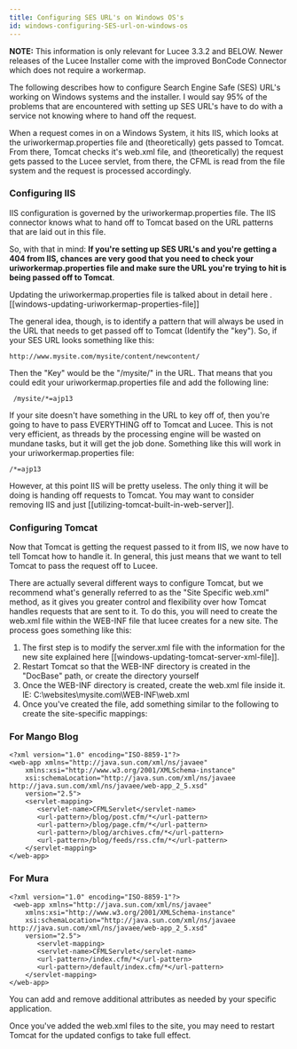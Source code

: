 ```yaml
---
title: Configuring SES URL's on Windows OS's
id: windows-configuring-SES-url-on-windows-os
---
```


**NOTE:** This information is only relevant for Lucee 3.3.2 and BELOW. Newer releases of the Lucee Installer come with the improved BonCode Connector which does not require a workermap.

The following describes how to configure Search Engine Safe (SES) URL's working on Windows systems and the installer. I would say 95% of the problems that are encountered with setting up SES URL's have to do with a service not knowing where to hand off the request.

When a request comes in on a Windows System, it hits IIS, which looks at the uriworkermap.properties file and (theoretically) gets passed to Tomcat. From there, Tomcat checks it's web.xml file, and (theoretically) the request gets passed to the Lucee servlet, from there, the CFML is read from the file system and the request is processed accordingly.

### Configuring IIS ###

IIS configuration is governed by the uriworkermap.properties file. The IIS connector knows what to hand off to Tomcat based on the URL patterns that are laid out in this file.

So, with that in mind: **If you're setting up SES URL's and you're getting a 404 from IIS, chances are very good that you need to check your uriworkermap.properties file and make sure the URL you're trying to hit is being passed off to Tomcat**.

Updating the uriworkermap.properties file is talked about in detail here
.
[[windows-updating-uriworkermap-properties-file]]

The general idea, though, is to identify a pattern that will always be used in the URL that needs to get passed off to Tomcat (Identify the "key"). So, if your SES URL looks something like this:

	http://www.mysite.com/mysite/content/newcontent/

Then the "Key" would be the "/mysite/" in the URL. That means that you could edit your uriworkermap.properties file and add the following line:

	 /mysite/*=ajp13

If your site doesn't have something in the URL to key off of, then you're going to have to pass EVERYTHING off to Tomcat and Lucee. This is not very efficient, as threads by the processing engine will be wasted on mundane tasks, but it will get the job done. Something like this will work in your uriworkermap.properties file:

	/*=ajp13

However, at this point IIS will be pretty useless. The only thing it will be doing is handing off requests to Tomcat. You may want to consider removing IIS and just [[utilizing-tomcat-built-in-web-server]].

### Configuring Tomcat ###

Now that Tomcat is getting the request passed to it from IIS, we now have to tell Tomcat how to handle it. In general, this just means that we want to tell Tomcat to pass the request off to Lucee.

There are actually several different ways to configure Tomcat, but we recommend what's generally referred to as the "Site Specific web.xml" method, as it gives you greater control and flexibility over how Tomcat handles requests that are sent to it. To do this, you will need to create the web.xml file within the WEB-INF file that lucee creates for a new site. The process goes something like this:

1. The first step is to modify the server.xml file with the information for the new site explained here [[windows-updating-tomcat-server-xml-file]].
1. Restart Tomcat so that the WEB-INF directory is created in the "DocBase" path, or create the directory yourself
1. Once the WEB-INF directory is created, create the web.xml file inside it. IE: C:\websites\mysite.com\WEB-INF\web.xml
1. Once you've created the file, add something similar to the following to create the site-specific mappings:

### For Mango Blog ###

```lucee
<?xml version="1.0" encoding="ISO-8859-1"?>
<web-app xmlns="http://java.sun.com/xml/ns/javaee"
    xmlns:xsi="http://www.w3.org/2001/XMLSchema-instance"
    xsi:schemaLocation="http://java.sun.com/xml/ns/javaee http://java.sun.com/xml/ns/javaee/web-app_2_5.xsd"
    version="2.5">
    <servlet-mapping>
	   <servlet-name>CFMLServlet</servlet-name>
	   <url-pattern>/blog/post.cfm/*</url-pattern>
	   <url-pattern>/blog/page.cfm/*</url-pattern>
	   <url-pattern>/blog/archives.cfm/*</url-pattern>
	   <url-pattern>/blog/feeds/rss.cfm/*</url-pattern>
	</servlet-mapping>
</web-app>
```

### For Mura ###

```lucee
<?xml version="1.0" encoding="ISO-8859-1"?>
 <web-app xmlns="http://java.sun.com/xml/ns/javaee"
    xmlns:xsi="http://www.w3.org/2001/XMLSchema-instance"
    xsi:schemaLocation="http://java.sun.com/xml/ns/javaee http://java.sun.com/xml/ns/javaee/web-app_2_5.xsd"
    version="2.5">
       <servlet-mapping>
       <servlet-name>CFMLServlet</servlet-name>
       <url-pattern>/index.cfm/*</url-pattern>
       <url-pattern>/default/index.cfm/*</url-pattern>
    </servlet-mapping>
</web-app>
```

You can add and remove additional <url-pattern></url-pattern> attributes as needed by your specific application.

Once you've added the web.xml files to the site, you may need to restart Tomcat for the updated configs to take full effect.

